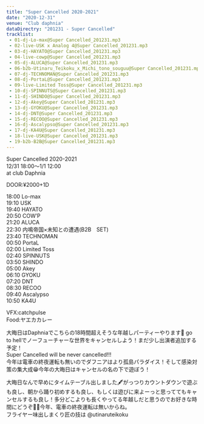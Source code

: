 ```yaml
---
title: "Super Cancelled 2020-2021"
date: "2020-12-31"
venue: "Club daphnia"
dataDirectry: "201231 - Super Cancelled"
tracklist:
 - 01-dj-Lo-max@Super Cancelled_201231.mp3
 - 02-live-USK x Analog 4@Super Cancelled_201231.mp3
 - 03-dj-HAYATO@Super Cancelled_201231.mp3
 - 04-live-cowp@Super Cancelled_201231.mp3
 - 05-dj-ALUCA@Super Cancelled_201231.mp3
 - 06-b2b-Utinaru_Teikoku_x_Michi_tono_souguu@Super Cancelled_201231.mp3
 - 07-dj-TECHNOMAN@Super Cancelled_201231.mp3
 - 08-dj-PortaL@Super Cancelled_201231.mp3
 - 09-live-Limited Toss@Super Cancelled_201231.mp3
 - 10-dj-SPINNUTS@Super Cancelled_201231.mp3
 - 11-dj-SHINDO@Super Cancelled_201231.mp3
 - 12-dj-Akey@Super Cancelled_201231.mp3
 - 13-dj-GYOKU@Super Cancelled_201231.mp3
 - 14-dj-DNT@Super Cancelled_201231.mp3
 - 15-dj-RECOO@Super Cancelled_201231.mp3
 - 16-dj-Ascalypso@Super Cancelled_201231.mp3
 - 17-dj-KA4U@Super Cancelled_201231.mp3
 - 18-live-USK@Super Cancelled_201231.mp3
 - 19-b2b-B2B@Super Cancelled_201231.mp3
---
```

Super Cancelled 2020-2021  
12/31 18:00〜1/1 12:00  
at club Daphnia  

DOOR:¥2000+1D  

18:00 Lo-max  
19:10 USK  
19:40 HAYATO  
20:50 COW’P  
21:20 ALUCA  
22:30 内鳴帝国×未知との遭遇(B2B　SET)  
23:40 TECHNOMAN  
00:50 PortaL  
02:00 Limited Toss  
02:40 SPINNUTS  
03:50 SHINDO  
05:00 Akey  
06:10 GYOKU  
07:20 DNT  
08:30 RECOO  
09:40 Ascalypso  
10:50 KA4U  

VFX:catchpulse  
Food:ヤエカカレー

大晦日はDaphniaでこちらの18時間超えそうな年越しパーティーやります🤯 go to hellでノーフューチャーな世界をキャンセルしよう！まだ少し出演者追加する予定！  
Super Cancelled will be never cancelled!!!  
今年は電車の終夜運転も無いのでダフニアはより孤島パラダイス！そして感染対策の集大成😁今年の大晦日はキャンセルの名の下で遊ぼう！

大晦日なんで早めにタイムテーブル出しました🖋がっつりカウントダウンで遊ぶも良し、朝から踊り初めするも良し、もしくは遊びに来よーっと思っててもキャンセルするも良し！多分どこよりも長くやってる年越しだと思うのでお好きな時間にどうぞ🐀🐂今年、電車の終夜運転は無いからね。  
フライヤー味出しまくり匠の技は @utinaruteikoku  